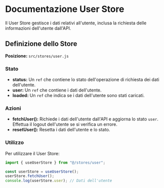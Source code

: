 # Documentazione User Store

Il User Store gestisce i dati relativi all'utente, inclusa la richiesta delle informazioni dell'utente dall'API.

## Definizione dello Store

**Posizione:** `src/stores/user.js`

### Stato

- **status:** Un `ref` che contiene lo stato dell'operazione di richiesta dei dati dell'utente.
- **user:** Un `ref` che contiene i dati dell'utente.
- **loaded:** Un `ref` che indica se i dati dell'utente sono stati caricati.

### Azioni

- **fetchUser():** Richiede i dati dell'utente dall'API e aggiorna lo stato `user`. Effettua il logout dell'utente se si verifica un errore.
- **resetUser():** Resetta i dati dell'utente e lo stato.

### Utilizzo

Per utilizzare il User Store:

```javascript
import { useUserStore } from "@/stores/user";

const userStore = useUserStore();
userStore.fetchUser();
console.log(userStore.user); // Dati dell'utente
```
